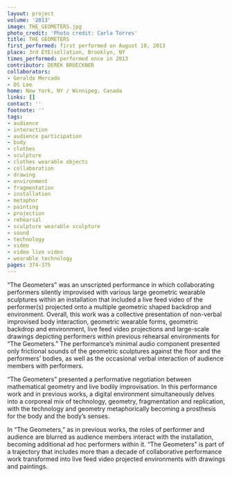 ```yaml
---
layout: project
volume: '2013'
image: THE_GEOMETERS.jpg
photo_credit: 'Photo credit: Carla Torres'
title: THE GEOMETERS
first_performed: first performed on August 10, 2013
place: 3rd EYE(sol)ation, Brooklyn, NY
times_performed: performed once in 2013
contributor: DEREK BRUECKNER
collaborators:
- Geraldo Mercado
- DS Lee
home: New York, NY / Winnipeg, Canada
links: []
contact: ''
footnote: ''
tags:
- audience
- interaction
- audience participation
- body
- clothes
- sculpture
- clothes wearable objects
- collaboration
- drawing
- environment
- fragmentation
- installation
- metaphor
- painting
- projection
- rehearsal
- sculpture wearable sculpture
- sound
- technology
- video
- video live video
- wearable technology
pages: 374-375
---
```


“The Geometers” was an unscripted performance in which collaborating performers silently improvised with various large geometric wearable sculptures within an installation that included a live feed video of the performer(s) projected onto a multiple geometric shaped backdrop and environment. Overall, this work was a collective presentation of non-verbal improvised body interaction, geometric wearable forms, geometric backdrop and environment, live feed video projections and large-scale drawings depicting performers within previous rehearsal environments for “The Geometers.” The performance’s minimal audio component presented only frictional sounds of the geometric sculptures against the floor and the performers’ bodies, as well as the occasional verbal interaction of audience members with performers.

“The Geometers” presented a performative negotiation between mathematical geometry and live bodily improvisation. In this performance work and in previous works, a digital environment simultaneously delves into a corporeal mix of technology, geometry, fragmentation and replication, with the technology and geometry metaphorically becoming a prosthesis for the body and the body’s senses.

In “The Geometers,” as in previous works, the roles of performer and audience are blurred as audience members interact with the installation, becoming additional ad hoc performers within it. “The Geometers” is part of a trajectory that includes more than a decade of collaborative performance work transformed into live feed video projected environments with drawings and paintings.
